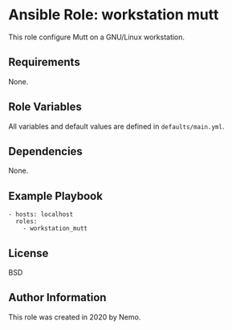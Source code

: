 Ansible Role: workstation mutt
=========

This role configure Mutt on a GNU/Linux workstation.

Requirements
------------

None.

Role Variables
--------------

All variables and default values are defined in `defaults/main.yml`.

Dependencies
------------

None.

Example Playbook
----------------

    - hosts: localhost
      roles:
        - workstation_mutt

License
-------

BSD

Author Information
------------------

This role was created in 2020 by Nemo.
